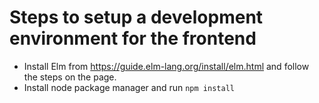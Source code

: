 # Steps to setup a development environment for the frontend

- Install Elm from <https://guide.elm-lang.org/install/elm.html> and follow the steps on the page.
- Install node package manager and run `npm install`
